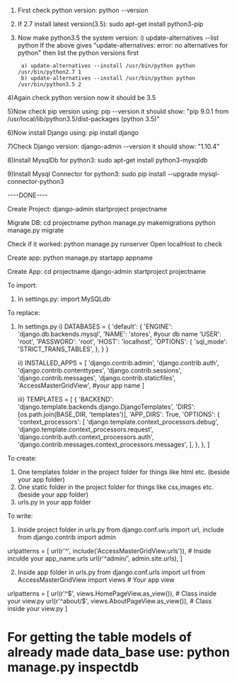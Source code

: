 1) First check python version: python --version

2) If 2.7 install latest version(3.5): sudo apt-get install python3-pip

3) Now make python3.5 the system version: 
    i) update-alternatives --list python
    If the above gives "update-alternatives: error: no alternatives for python" then list the python versions first

        a) update-alternatives --install /usr/bin/python python /usr/bin/python2.7 1
        b) update-alternatives --install /usr/bin/python python /usr/bin/python3.5 2

4)Again check python version now it should be 3.5

5)Now check pip version using: pip --version 
    it should show: "pip 9.0.1 from /usr/local/lib/python3.5/dist-packages (python 3.5)"

6)Now install Django using: pip install django

7)Check Django version: django-admin --version
    it should show: "1.10.4"

8)Install MysqlDb for python3: sudo apt-get install python3-mysqldb

9)Install Mysql Connector for python3: sudo pip install --upgrade mysql-connector-python3

----DONE----

Create Project:
django-admin startproject projectname

Migrate DB:
cd projectname
python manage.py makemigrations
python manage.py migrate

Check if it worked:
python manage.py runserver
Open localHost to check

Create app:
python manage.py startapp appname


Create App:
cd projectname
django-admin startproject projectname

To import:
1) In settings.py: 
    import MySQLdb

To replace:
1) In settings.py
    i) DATABASES = {
    'default': {
        'ENGINE': 'django.db.backends.mysql',
        'NAME': 'stores', #your db name
    'USER': 'root',
    'PASSWORD': 'root',
    'HOST': 'localhost',
    'OPTIONS': {
        'sql_mode': 'STRICT_TRANS_TABLES',
        },
    }
}

    ii) INSTALLED_APPS = [
    'django.contrib.admin',
    'django.contrib.auth',
    'django.contrib.contenttypes',
    'django.contrib.sessions',
    'django.contrib.messages',
    'django.contrib.staticfiles',
    'AccessMasterGridView', #your app name
]

    iii) TEMPLATES = [
    {
        'BACKEND': 'django.template.backends.django.DjangoTemplates',
        'DIRS': [os.path.join(BASE_DIR, 'templates')],
        'APP_DIRS': True,
        'OPTIONS': {
            'context_processors': [
                'django.template.context_processors.debug',
                'django.template.context_processors.request',
                'django.contrib.auth.context_processors.auth',
                'django.contrib.messages.context_processors.messages',
            ],
        },
    },
]

To create:
1) One templates folder in the project folder for things like html etc. (beside your app folder)
2) One static folder in the project folder for things like css,images etc. (beside your app folder)
3) urls.py in your app folder

To write:
1) Inside project folder in urls.py
    from django.conf.urls import url, include
    from django.contrib import admin

urlpatterns = [
    url(r'^', include('AccessMasterGridView.urls')), # Inside inculde your app_name.urls
    url(r'^admin/', admin.site.urls),
]

2) Inside app folder in urls.py
    from django.conf.urls import url
    from AccessMasterGridView import views  # Your app view

urlpatterns = [
    url(r'^$', views.HomePageView.as_view()),  # Class inside your view.py
    url(r'^about/$', views.AboutPageView.as_view()),  # Class inside your view.py
]


# For getting the table models of already made data_base use:  python manage.py inspectdb
 



